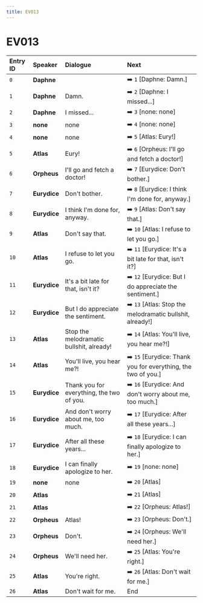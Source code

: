 ```yaml
---
title: EV013
---
```


# EV013


| Entry ID | Speaker | Dialogue | Next |
| :------- | :------ | :------- | :------------ |
| `0` | **Daphne** |  | ➡️ `1` \[Daphne: Damn\.\] |
| `1` | **Daphne** | Damn\. | ➡️ `2` \[Daphne: I missed\.\.\.\] |
| `2` | **Daphne** | I missed\.\.\. | ➡️ `3` \[none: none\] |
| `3` | **none** | none | ➡️ `4` \[none: none\] |
| `4` | **none** | none | ➡️ `5` \[Atlas: Eury\!\] |
| `5` | **Atlas** | Eury\! | ➡️ `6` \[Orpheus: I'll go and fetch a doctor\!\] |
| `6` | **Orpheus** | I'll go and fetch a doctor\! | ➡️ `7` \[Eurydice: Don't bother\.\] |
| `7` | **Eurydice** | Don't bother\. | ➡️ `8` \[Eurydice: I think I'm done for, anyway\.\] |
| `8` | **Eurydice** | I think I'm done for, anyway\. | ➡️ `9` \[Atlas: Don't say that\.\] |
| `9` | **Atlas** | Don't say that\. | ➡️ `10` \[Atlas: I refuse to let you go\.\] |
| `10` | **Atlas** | I refuse to let you go\. | ➡️ `11` \[Eurydice: It's a bit late for that, isn't it?\] |
| `11` | **Eurydice** | It's a bit late for that, isn't it? | ➡️ `12` \[Eurydice: But I do appreciate the sentiment\.\] |
| `12` | **Eurydice** | But I do appreciate the sentiment\. | ➡️ `13` \[Atlas: Stop the melodramatic bullshit, already\!\] |
| `13` | **Atlas** | Stop the melodramatic bullshit, already\! | ➡️ `14` \[Atlas: You'll live, you hear me?\!\] |
| `14` | **Atlas** | You'll live, you hear me?\! | ➡️ `15` \[Eurydice: Thank you for everything, the two of you\.\] |
| `15` | **Eurydice** | Thank you for everything, the two of you\. | ➡️ `16` \[Eurydice: And don't worry about me, too much\.\] |
| `16` | **Eurydice** | And don't worry about me, too much\. | ➡️ `17` \[Eurydice: After all these years\.\.\.\] |
| `17` | **Eurydice** | After all these years\.\.\. | ➡️ `18` \[Eurydice: I can finally apologize to her\.\] |
| `18` | **Eurydice** | I can finally apologize to her\. | ➡️ `19` \[none: none\] |
| `19` | **none** | none | ➡️ `20` \[Atlas\] |
| `20` | **Atlas** |  | ➡️ `21` \[Atlas\] |
| `21` | **Atlas** |  | ➡️ `22` \[Orpheus: Atlas\!\] |
| `22` | **Orpheus** | Atlas\! | ➡️ `23` \[Orpheus: Don't\.\] |
| `23` | **Orpheus** | Don't\. | ➡️ `24` \[Orpheus: We'll need her\.\] |
| `24` | **Orpheus** | We'll need her\. | ➡️ `25` \[Atlas: You're right\.\] |
| `25` | **Atlas** | You're right\. | ➡️ `26` \[Atlas: Don't wait for me\.\] |
| `26` | **Atlas** | Don't wait for me\. | End |
